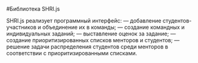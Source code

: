 #Библиотека SHRI.js

SHRI.js реализует программный интерфейс:
— добавление студентов-участников и объединение их в команды;
— создание командных и индивидуальных заданий;
— выставление оценок за задание;
— создание приоритизированных списков менторов и студентов;
— решение задачи распределения студентов среди менторов в соответствии с приоритизированными списками.